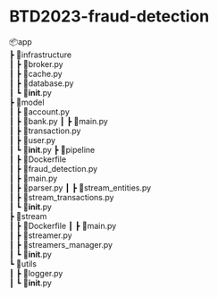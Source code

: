 # BTD2023-fraud-detection 
📦app <br />
 ┣ 📂infrastructure <br />
 ┃ ┣ 📜broker.py <br />
 ┃ ┣ 📜cache.py <br />
 ┃ ┣ 📜database.py <br />
 ┃ ┗ 📜__init__.py <br />
 ┣ 📂model <br />
 ┃ ┣ 📜account.py <br />
 ┃ ┣ 📜bank.py
 ┃ ┣ 📜main.py <br />
 ┃ ┣ 📜transaction.py <br />
 ┃ ┣ 📜user.py <br />
 ┃ ┗ 📜__init__.py
 ┣ 📂pipeline <br />
 ┃ ┣ 📜Dockerfile <br />
 ┃ ┣ 📜fraud_detection.py <br />
 ┃ ┣ 📜main.py <br />
 ┃ ┣ 📜parser.py
 ┃ ┣ 📜stream_entities.py <br />
 ┃ ┣ 📜stream_transactions.py <br />
 ┃ ┗ 📜__init__.py <br />
 ┣ 📂stream <br />
 ┃ ┣ 📜Dockerfile
 ┃ ┣ 📜main.py <br />
 ┃ ┣ 📜streamer.py <br />
 ┃ ┣ 📜streamers_manager.py <br />
 ┃ ┗ 📜__init__.py <br />
 ┗ 📂utils <br />
 ┃ ┣ 📜logger.py <br />
 ┃ ┗ 📜__init__.py <br />
